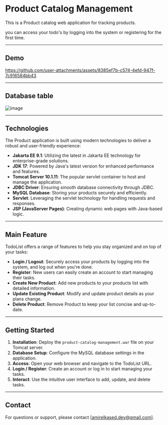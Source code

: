 # Product Catalog Management
This is a Product catalog web application for tracking products.

you can access your todo's by logging into the system or registering for the first time.

---

## Demo

https://github.com/user-attachments/assets/8385ef7b-c574-4efd-947f-7c916584bb43

---

## Database table
![image](https://github.com/user-attachments/assets/40ff45e3-3047-4167-809f-2f0501bab57d)

---

## Technologies

The Product application is built using modern technologies to deliver a robust and user-friendly experience:

- **Jakarta EE 9.1**: Utilizing the latest in Jakarta EE technology for enterprise-grade solutions.
- **JDK 17**: Powered by Java's latest version for enhanced performance and features.
- **Tomcat Server 10.1.11**: The popular servlet container to host and manage the application.
- **JDBC Driver**: Ensuring smooth database connectivity through JDBC.
- **MySQL Database**: Storing your products securely and efficiently.
- **Servlet**: Leveraging the servlet technology for handling requests and responses.
- **JSP (JavaServer Pages)**: Creating dynamic web pages with Java-based logic.

---

## Main Feature

TodoList offers a range of features to help you stay organized and on top of your tasks:

- **Login / Logout**: Securely access your products by logging into the system, and log out when you're done.
- **Register**: New users can easily create an account to start managing their tasks.
- **Create New Product**: Add new products to your products list with detailed information.
- **Update Existing Product**: Modify and update product details as your plans change.
- **Delete Product**: Remove Product to keep your list concise and up-to-date.

---

## Getting Started

1. **Installation**: Deploy the `product-catalog-management.war` file on your Tomcat server.
2. **Database Setup**: Configure the MySQL database settings in the application.
3. **Access**: Open your web browser and navigate to the TodoList URL.
4. **Login / Register**: Create an account or log in to start managing your tasks.
5. **Interact**: Use the intuitive user interface to add, update, and delete tasks.

---

## Contact

For questions or support, please contact [amirelkased.dev@gmail.com].

